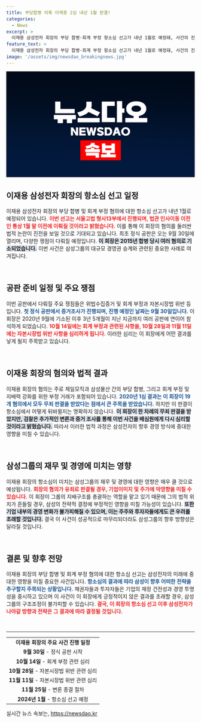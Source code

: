 ```yaml
---
title: 부당합병 의혹 이재용 2심 내년 1월 판결!
categories:
  - News
excerpt: >
  이재용 삼성전자 회장의 부당 합병·회계 부정 항소심 선고가 내년 1월로 예정돼, 사건의 진실이 드러날 중요한 전환점이 다가온다. 1심 무죄 판결 뒤, 이 회장은 다시 법정에 서게 된다. 클릭할 준비 되셨나요?
feature_text: >
  이재용 삼성전자 회장의 부당 합병·회계 부정 항소심 선고가 내년 1월로 예정돼, 사건의 진실이 드러날 중요한 전환점이 다가온다. 1심 무죄 판결 뒤, 이 회장은 다시 법정에 서게 된다. 클릭할 준비 되셨나요?
image: '/assets/img/newsdao_breakingnews.jpg'
---
```


<p><img src="/assets/img/newsdao_breakingnews.jpg" alt="flaretime 속보" /></p>

<h2 data-ke-size="size26">이재용 삼성전자 회장의 항소심 선고 일정</h2>

<p data-ke-size="size16">이재용 삼성전자 회장의 부당 합병 및 회계 부정 혐의에 대한 항소심 선고가 내년 1월로 예정되어 있습니다. <b><span style="color: #ee2323;">이번 선고는 서울고법 형사13부에서 진행되며, 법관 인사이동 이전인 통상 1월 말 이전에 이뤄질 것이라고 밝혔습니다.</span></b> 이를 통해 이 회장의 혐의를 둘러싼 법적 논란이 진전을 보일 것으로 기대되고 있습니다. 최초 정식 공판은 오는 9월 30일에 열리며, 다양한 쟁점이 다뤄질 예정입니다. <b><span style="background-color: #21538527;">이 회장은 2015년 합병 당시 여러 혐의로 기소되었습니다.</span></b> 이번 사건은 삼성그룹의 대규모 경영권 승계와 관련된 중요한 사례로 여겨집니다.</p>

<p data-ke-size="size16">&nbsp;</p>

<h2 data-ke-size="size26">공판 준비 일정 및 주요 쟁점</h2>

<p data-ke-size="size16">이번 공판에서 다뤄질 주요 쟁점들은 위법수집증거 및 회계 부정과 자본시장법 위반 등입니다. <b><span style="color: #1a5490;">첫 정식 공판에서 증거조사가 진행되며, 진행 예정인 날짜는 9월 30일입니다.</span></b> 이 회장은 2020년 9월에 기소된 이후 3년 5개월이 지난 지금까지 여러 공판에 연이어 참석하게 되었습니다. <b><span style="color: #ee2323;">10월 14일에는 회계 부정과 관련된 사항을, 10월 28일과 11월 11일에는 자본시장법 위반 사항을 심리하게 됩니다.</span></b> 이러한 심리는 이 회장에게 어떤 결과를 낳게 될지 주목받고 있습니다.</p>

<p data-ke-size="size16">&nbsp;</p>

<h2 data-ke-size="size26">이재용 회장의 혐의와 법적 결과</h2>

<p data-ke-size="size16">이재용 회장의 혐의는 주로 제일모직과 삼성물산 간의 부당 합병, 그리고 회계 부정 및 지배력 강화를 위한 부정 거래가 포함되어 있습니다. <b><span style="color: #1a5490;">2020년 1심 결과는 이 회장이 19개 혐의에서 모두 무죄 판결을 받았다는 점에서 큰 주목을 받았습니다.</span></b> 하지만 이 판결이 항소심에서 어떻게 뒤바뀔지는 명확하지 않습니다. <b><span style="background-color: #21538527;">이 회장이 한 차례의 무죄 판결을 받았지만, 검찰은 추가적인 변론과 증거 조사를 통해 이번 사건을 배심원에게 다시 심리할 것이라고 밝혔습니다.</span></b> 따라서 이러한 법적 과정은 삼성전자의 향후 경영 방식에 중대한 영향을 미칠 수 있습니다.</p>

<p data-ke-size="size16">&nbsp;</p>

<h2 data-ke-size="size26">삼성그룹의 재무 및 경영에 미치는 영향</h2>

<p data-ke-size="size16">이재용 회장의 항소심이 미치는 삼성그룹의 재무 및 경영에 대한 영향은 매우 클 것으로 예상됩니다. <b><span style="color: #ee2323;">회장의 혐의가 유죄로 판결될 경우, 기업이미지 및 주가에 악영향을 미칠 수 있습니다.</span></b> 이 회장이 그룹의 지배구조를 총괄하는 역할을 맡고 있기 때문에 그의 법적 위치가 흔들릴 경우, 삼성의 전략적 결정에 부정적인 영향을 미칠 가능성이 있습니다. <b><span style="background-color: #21538527;">또한 기업 내부의 경영 변화가 불가피해질 수 있으며, 이는 주주와 투자자들에게도 큰 우려를 초래할 것입니다.</span></b> 결국 이 사건이 성공적으로 마무리되더라도 삼성그룹의 향후 방향성은 달라질 것입니다.</p>

<p data-ke-size="size16">&nbsp;</p>

<h2 data-ke-size="size26">결론 및 향후 전망</h2>

<p data-ke-size="size16">이재용 회장의 부당 합병 및 회계 부정 혐의에 대한 항소심 선고는 삼성전자의 미래에 중대한 영향을 미칠 중요한 사건입니다. <b><span style="color: #1a5490;">항소심의 결과에 따라 삼성이 향후 어떠한 전략을 추구할지 주목되는 상황입니다.</span></b> 채권자들과 투자자들은 기업의 재정 건전성과 경영 투명성을 중시하고 있으며 이 사건이 이 회장에게 긍정적이지 않은 결과를 초래할 경우, 삼성그룹의 구조조정이 불가피할 수 있습니다. <b><span style="color: #ee2323;">결국, 이 회장의 항소심 선고 이후 삼성전자가 나아갈 방향과 전략은 그 결과에 따라 결정될 것입니다.</span></b></p>

<p data-ke-size="size16">&nbsp;</p>

<hr />

<table style="width: 100%; border-collapse: collapse; border: none;">
    <tr>
        <td style="text-align: center; height: 17px;"><b>이재용 회장의 주요 사건 진행 일정</b></td>
    </tr>
    <tr>
        <td style="text-align: center; height: 17px;"><b>9월 30일</b> - 정식 공판 시작</td>
    </tr>
    <tr>
        <td style="text-align: center; height: 17px;"><b>10월 14일</b> - 회계 부정 관련 심리</td>
    </tr>
    <tr>
        <td style="text-align: center; height: 17px;"><b>10월 28일</b> - 자본시장법 위반 관련 심리</td>
    </tr>
    <tr>
        <td style="text-align: center; height: 17px;"><b>11월 11일</b> - 자본시장법 위반 관련 심리</td>
    </tr>
    <tr>
        <td style="text-align: center; height: 17px;"><b>11월 25일</b> - 변론 종결 절차</td>
    </tr>
    <tr>
        <td style="text-align: center; height: 17px;"><b>2024년 1월</b> - 항소심 선고 예정</td>
    </tr>
</table>
실시간 뉴스 속보는, <a href="https://newsdao.kr" rel="dofollow">https://newsdao.kr</a>


